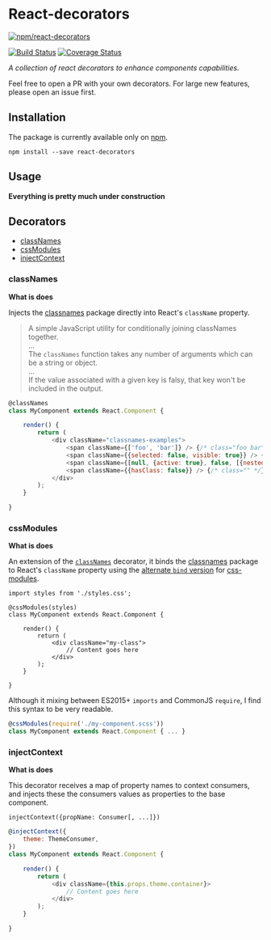# React-decorators

[![npm/react-decorators](https://nodei.co/npm/react-decorators.png?compact=true)](https://www.npmjs.org/package/react-decorators)

[![Build Status](https://travis-ci.org/iMoses/react-decorators.svg?branch=master)](https://travis-ci.org/iMoses/react-decorators)
[![Coverage Status](https://coveralls.io/repos/github/iMoses/react-decorators/badge.svg?branch=master)](https://coveralls.io/github/iMoses/react-decorators?branch=master)

_A collection of react decorators to enhance components capabilities._

Feel free to open a PR with your own decorators. For large 
new features, please open an issue first.

## Installation

The package is currently available only on [npm](https://www.npmjs.com/).

```shell
npm install --save react-decorators
```

## Usage

**Everything is pretty much under construction**

## Decorators

- [classNames](#classnames)
- [cssModules](#cssmodules)
- [injectContext](#injectcontext)

### classNames

**What is does**

Injects the [classnames](https://github.com/JedWatson/classnames) package directly into React's `className` property.

> A simple JavaScript utility for conditionally joining classNames together.
> <br/>...<br/>
> The `classNames` function takes any number of arguments which can be a string or object.
> <br/>...<br/>
> If the value associated with a given key is falsy, that key won't be included in the output.

```javascript
@classNames
class MyComponent extends React.Component {

    render() {
        return (
            <div className="classnames-examples">
                <span className={['foo', 'bar']} /> {/* class="foo bar" */}
                <span className={{selected: false, visible: true}} /> {/* class="visible" */}
                <span className={[null, {active: true}, false, [{nested: true}]]} /> {/* class="active nested" */}
                <span className={{hasClass: false}} /> {/* class="" */}
            </div>
        );
    }

}
```

### cssModules

**What is does**

An extension of the [`classNames`](#classnames) decorator, it binds the 
[classnames](https://github.com/JedWatson/classnames) package to React's `className` property using the 
[alternate `bind` version](https://github.com/JedWatson/classnames#alternate-bind-version-for-css-modules) 
for [css-modules](https://github.com/css-modules/css-modules).

```
import styles from './styles.css';

@cssModules(styles)
class MyComponent extends React.Component {

    render() {
        return (
            <div className="my-class">
                // Content goes here
            </div>
        );
    }

}
```

Although it mixing between ES2015+ `imports` and CommonJS `require`, 
I find this syntax to be very readable.

```js
@cssModules(require('./my-component.scss'))
class MyComponent extends React.Component { ... }
```

### injectContext

**What is does**

This decorator receives a map of property names to context consumers, 
and injects these the consumers values as properties to the base component.

`injectContext({propName: Consumer[, ...]})`

```js
@injectContext({
    theme: ThemeConsumer,
})
class MyComponent extends React.Component {

    render() {
        return (
            <div className={this.props.theme.container}>
                // Content goes here
            </div>
        );
    }

}
```
